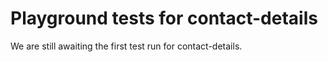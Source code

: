# Playground tests for contact-details
We are still awaiting the first test run for contact-details.
